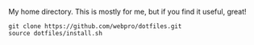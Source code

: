 My home directory. This is mostly for me, but if you find it useful, great!
```
git clone https://github.com/webpro/dotfiles.git
source dotfiles/install.sh
```
